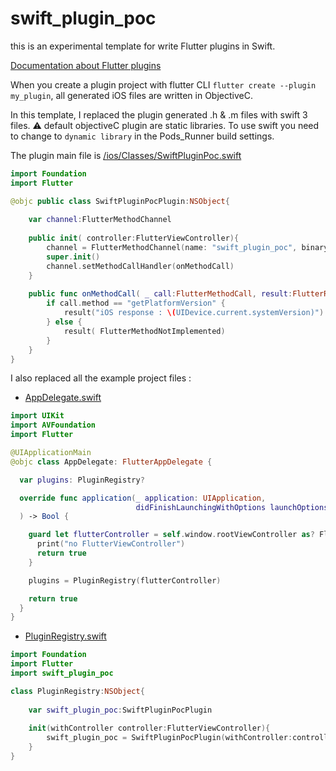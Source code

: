 # swift_plugin_poc

this is an experimental template for write Flutter plugins in Swift.

[Documentation about Flutter plugins](https://flutter.io/platform-plugins/)

When you create a plugin project with flutter CLI `flutter create --plugin my_plugin`, all generated iOS files are written in ObjectiveC.

In this template, I replaced the plugin generated .h & .m files with swift 3 files.
:warning: default objectiveC plugin are static libraries. To use swift you need to change to `dynamic library` in the Pods_Runner build settings.

The plugin main file is [/ios/Classes/SwiftPluginPoc.swift](https://github.com/rxlabz/FlutterSwiftPlugin-template/blob/master/ios/Classes/SwiftPluginPoc.swift) 

```swift
import Foundation
import Flutter

@objc public class SwiftPluginPocPlugin:NSObject{
    
    var channel:FlutterMethodChannel
    
    public init( controller:FlutterViewController){
        channel = FlutterMethodChannel(name: "swift_plugin_poc", binaryMessenger: controller)
        super.init()
        channel.setMethodCallHandler(onMethodCall)
    }
    
    public func onMethodCall( _ call:FlutterMethodCall, result:FlutterResult ){
        if call.method == "getPlatformVersion" {
            result("iOS response : \(UIDevice.current.systemVersion)")
        } else {
            result( FlutterMethodNotImplemented)
        }
    }
}

```

I also replaced all the example project files : 

- [AppDelegate.swift](https://github.com/rxlabz/FlutterSwiftPlugin-template/blob/master/example/ios/Runner/AppDelegate.swift)

```swift
import UIKit
import AVFoundation
import Flutter

@UIApplicationMain
@objc class AppDelegate: FlutterAppDelegate {

  var plugins: PluginRegistry?

  override func application(_ application: UIApplication,
                            didFinishLaunchingWithOptions launchOptions: [UIApplicationLaunchOptionsKey: Any]?
  ) -> Bool {

    guard let flutterController = self.window.rootViewController as? Flutter.FlutterViewController else {
      print("no FlutterViewController")
      return true
    }

    plugins = PluginRegistry(flutterController)

    return true
  }
}

```

- [PluginRegistry.swift](https://github.com/rxlabz/FlutterSwiftPlugin-template/blob/master/example/ios/Runner/PluginRegistry.swift)

```swift
import Foundation
import Flutter
import swift_plugin_poc

class PluginRegistry:NSObject{
    
    var swift_plugin_poc:SwiftPluginPocPlugin
    
    init(withController controller:FlutterViewController){
        swift_plugin_poc = SwiftPluginPocPlugin(withController:controller)
    }
}

```

